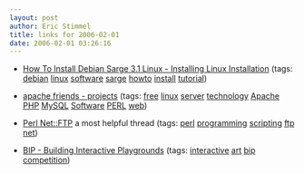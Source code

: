 ```yaml
---
layout: post
author: Eric Stimmel
title: links for 2006-02-01
date: 2006-02-01 03:26:16
--- 
```



* [How To Install Debian Sarge 3.1 Linux - Installing Linux Installation][]
    (tags: [debian][] [linux][] [software][] [sarge][] [howto][] [install][] [tutorial][])
* [apache friends - projects][]
    (tags: [free][] [linux][] [server][] [technology][] [Apache][] [PHP][] [MySQL][] [Software][] [PERL][] [web][])
* [Perl Net::FTP][]
    a most helpful thread
    (tags: [perl][] [programming][] [scripting][] [ftp][] [net][])
* [BIP - Building Interactive Playgrounds][]
    (tags: [interactive][] [art][] [bip][] [competition][])

  [How To Install Debian Sarge 3.1 Linux - Installing Linux Installation]: http://www.aboutdebian.com/install31.htm
  [debian]: http://del.icio.us/estimmel/debian
  [linux]: http://del.icio.us/estimmel/linux
  [software]: http://del.icio.us/estimmel/software
  [sarge]: http://del.icio.us/estimmel/sarge
  [howto]: http://del.icio.us/estimmel/howto
  [install]: http://del.icio.us/estimmel/install
  [tutorial]: http://del.icio.us/estimmel/tutorial
  [apache friends - projects]: http://www.apachefriends.org/en/projects.html
  [free]: http://del.icio.us/estimmel/free
  [server]: http://del.icio.us/estimmel/server
  [technology]: http://del.icio.us/estimmel/technology
  [Apache]: http://del.icio.us/estimmel/Apache
  [PHP]: http://del.icio.us/estimmel/PHP
  [MySQL]: http://del.icio.us/estimmel/MySQL
  [Software]: http://del.icio.us/estimmel/Software
  [PERL]: http://del.icio.us/estimmel/PERL
  [web]: http://del.icio.us/estimmel/web
  [Perl Net::FTP]: http://www.aplawrence.com/Unixart/perlnetftp.html
  [perl]: http://del.icio.us/estimmel/perl
  [programming]: http://del.icio.us/estimmel/programming
  [scripting]: http://del.icio.us/estimmel/scripting
  [ftp]: http://del.icio.us/estimmel/ftp
  [net]: http://del.icio.us/estimmel/net
  [BIP - Building Interactive Playgrounds]: http://www.todo.to.it/bip/
  [interactive]: http://del.icio.us/estimmel/interactive
  [art]: http://del.icio.us/estimmel/art
  [bip]: http://del.icio.us/estimmel/bip
  [competition]: http://del.icio.us/estimmel/competition

